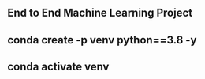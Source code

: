 ## End to End Machine Learning Project
## conda create -p venv python==3.8 -y
## conda activate venv